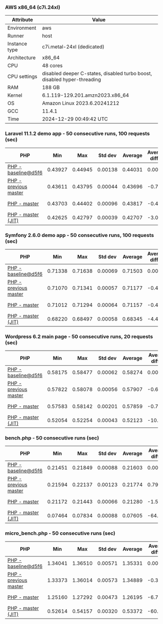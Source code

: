 ### AWS x86_64 (c7i.24xl)

|  Attribute    |     Value      |
|---------------|----------------|
| Environment   |aws|
| Runner        |host|
| Instance type |c7i.metal-24xl (dedicated)|
| Architecture  |x86_64
| CPU           |48 cores|
| CPU settings  |disabled deeper C-states, disabled turbo boost, disabled hyper-threading|
| RAM           |188 GB|
| Kernel        |6.1.119-129.201.amzn2023.x86_64|
| OS            |Amazon Linux 2023.6.20241212|
| GCC           |11.4.1|
| Time          |2024-12-29 00:49:42 UTC|

### Laravel 11.1.2 demo app - 50 consecutive runs, 100 requests (sec)

|     PHP     |     Min     |     Max     |    Std dev   |   Average  |  Average diff % |   Median   | Median diff % |     Memory    |
|-------------|-------------|-------------|--------------|------------|-----------------|------------|---------------|---------------|
|[PHP - baseline@d5f6](https://github.com/php/php-src/commit/d5f6e56610)|0.43927|0.44945|0.00138|0.44031|0.00%|0.44017|0.00%|41.82 MB|
|[PHP - previous master](https://github.com/php/php-src/commit/f0554477ae)|0.43611|0.43795|0.00044|0.43696|-0.76%|0.43692|-0.74%|41.69 MB|
|[PHP - master](https://github.com/php/php-src/commit/8e40bb689e)|0.43703|0.44402|0.00096|0.43817|-0.49%|0.43791|-0.51%|41.69 MB|
|[PHP - master (JIT)](https://github.com/php/php-src/commit/8e40bb689e)|0.42625|0.42797|0.00039|0.42707|-3.01%|0.42704|-2.98%|50.75 MB|

### Symfony 2.6.0 demo app - 50 consecutive runs, 100 requests (sec)

|     PHP     |     Min     |     Max     |    Std dev   |   Average  |  Average diff % |   Median   | Median diff % |     Memory    |
|-------------|-------------|-------------|--------------|------------|-----------------|------------|---------------|---------------|
|[PHP - baseline@d5f6](https://github.com/php/php-src/commit/d5f6e56610)|0.71338|0.71638|0.00069|0.71503|0.00%|0.71489|0.00%|37.33 MB|
|[PHP - previous master](https://github.com/php/php-src/commit/f0554477ae)|0.71070|0.71341|0.00057|0.71177|-0.46%|0.71170|-0.45%|37.39 MB|
|[PHP - master](https://github.com/php/php-src/commit/8e40bb689e)|0.71012|0.71294|0.00064|0.71157|-0.48%|0.71153|-0.47%|37.39 MB|
|[PHP - master (JIT)](https://github.com/php/php-src/commit/8e40bb689e)|0.68220|0.68497|0.00058|0.68345|-4.42%|0.68336|-4.41%|44.47 MB|

### Wordpress 6.2 main page - 50 consecutive runs, 20 requests (sec)

|     PHP     |     Min     |     Max     |    Std dev   |   Average  |  Average diff % |   Median   | Median diff % |     Memory    |
|-------------|-------------|-------------|--------------|------------|-----------------|------------|---------------|---------------|
|[PHP - baseline@d5f6](https://github.com/php/php-src/commit/d5f6e56610)|0.58175|0.58477|0.00062|0.58274|0.00%|0.58261|0.00%|42.95 MB|
|[PHP - previous master](https://github.com/php/php-src/commit/f0554477ae)|0.57822|0.58078|0.00056|0.57907|-0.63%|0.57896|-0.62%|42.79 MB|
|[PHP - master](https://github.com/php/php-src/commit/8e40bb689e)|0.57583|0.58142|0.00201|0.57859|-0.71%|0.57875|-0.66%|42.79 MB|
|[PHP - master (JIT)](https://github.com/php/php-src/commit/8e40bb689e)|0.52054|0.52254|0.00043|0.52123|-10.56%|0.52117|-10.54%|61.87 MB|

### bench.php - 50 consecutive runs (sec)

|     PHP     |     Min     |     Max     |    Std dev   |   Average  |  Average diff % |   Median   | Median diff % |     Memory    |
|-------------|-------------|-------------|--------------|------------|-----------------|------------|---------------|---------------|
|[PHP - baseline@d5f6](https://github.com/php/php-src/commit/d5f6e56610)|0.21451|0.21849|0.00088|0.21603|0.00%|0.21594|0.00%|26.12 MB|
|[PHP - previous master](https://github.com/php/php-src/commit/f0554477ae)|0.21594|0.22137|0.00123|0.21774|0.79%|0.21744|0.70%|26.06 MB|
|[PHP - master](https://github.com/php/php-src/commit/8e40bb689e)|0.21172|0.21443|0.00066|0.21280|-1.50%|0.21270|-1.50%|26.06 MB|
|[PHP - master (JIT)](https://github.com/php/php-src/commit/8e40bb689e)|0.07464|0.07834|0.00088|0.07605|-64.80%|0.07586|-64.87%|27.23 MB|

### micro_bench.php - 50 consecutive runs (sec)

|     PHP     |     Min     |     Max     |    Std dev   |   Average  |  Average diff % |   Median   | Median diff % |     Memory    |
|-------------|-------------|-------------|--------------|------------|-----------------|------------|---------------|---------------|
|[PHP - baseline@d5f6](https://github.com/php/php-src/commit/d5f6e56610)|1.34041|1.36510|0.00571|1.35331|0.00%|1.35359|0.00%|20.38 MB|
|[PHP - previous master](https://github.com/php/php-src/commit/f0554477ae)|1.33373|1.36014|0.00573|1.34889|-0.33%|1.34920|-0.32%|20.32 MB|
|[PHP - master](https://github.com/php/php-src/commit/8e40bb689e)|1.25160|1.27292|0.00473|1.26195|-6.75%|1.26197|-6.77%|20.32 MB|
|[PHP - master (JIT)](https://github.com/php/php-src/commit/8e40bb689e)|0.52614|0.54157|0.00320|0.53372|-60.56%|0.53351|-60.59%|21.65 MB|
